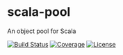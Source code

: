 # scala-pool

An object pool for Scala

[![Build Status](https://img.shields.io/travis/andrebeat/scala-pool/master.svg)](https://travis-ci.org/andrebeat/scala-pool)
[![Coverage](https://img.shields.io/coveralls/andrebeat/scala-pool/master.svg)](https://coveralls.io/github/andrebeat/scala-pool)
[![License](https://img.shields.io/dub/l/vibe-d.svg)](https://raw.githubusercontent.com/andrebeat/scala-pool/master/LICENSE)
